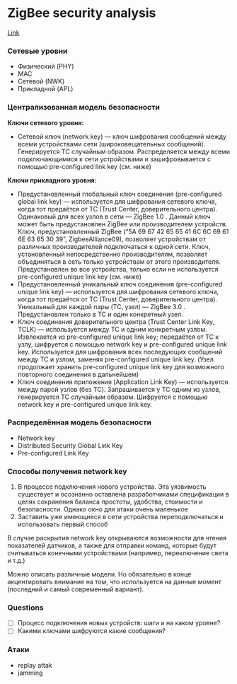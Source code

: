 # ZigBee security analysis

[Link](https://courses.csail.mit.edu/6.857/2017/project/17.pdf)

### Сетевые уровни

- Физический (PHY)
- MAC
- Сетевой (NWK)
- Прикладной (APL)

### Централизованная модель безопасности

**Ключи сетевого уровня:**

- Сетевой ключ (network key) — ключ шифрования сообщений между всеми устройствами сети (широковещательных сообщений). Генерируется TC случайным образом. Распределяется между всеми подключающимися к сети устройствами и зашифровывается с помощью pre-configured link key (см. ниже)

**Ключи прикладного уровня:**

- Предустановленный глобальный ключ соединения (pre-configured global link key) — используется для шифрования сетевого ключа, когда тот предаётся от TC (Trust Center, доверительного центра). Одинаковый для всех узлов в сети — ZigBee 1.0 . Данный ключ может быть предустановлен ZigBee или производителем устройств. Ключ, предустановленный ZigBee (”5A 69 67 42 65 65 41 6C 6C 69 61 6E 63 65 30 39”, ZigbeeAlliance09), позволяет устройствам от различных производителей подключаться к одной сети. Ключ, установленный непосредственно производителям, позволяет объединяться в сеть только устройствам от этого производителя. Предустановлен во все устройства, только если не используется pre-configured unique link key (см. ниже)
- Предустановленный уникальный ключ соединения (pre-configured unique link key) — используется для шифрования сетевого ключа, когда тот предаётся от TC (Trust Center, доверительного центра). Уникальный для каждой пары (TC, узел) — ZigBee 3.0 . Предустановлен только в TC и один конкретный узел.
- Ключ соединения доверительного центра (Trust Center Link Key, TCLK) — используется между TC и одним конкретным узлом. Извлекается из pre-configured unique link key; передаётся от TC к узлу, шифруется с помощью network key и pre-configured unique link key. Используется для шифрования всех последующих сообщений между TC и узлом, заменяя pre-configured unique link key. (Узел продолжает хранить pre-configured unique link key для возможного повторного соединения в дальнейшем)
- Ключ соединения приложения (Application Link Key) — используется между парой узлов (без TC). Запрашивается у TC одним из узлов, генерируется TC случайным образом. Шифруется с помощью network key и pre-configured unique link key.

### Распределённая модель безопасности

- Network key
- Distributed Security Global Link Key
- Pre-configured Link Key

### Способы получения network key

1. В процессе подключения нового устройства. Эта уязвимость существует и осознанно оставлена разработчиками спецификации в целях сохранения баланса простоты, удобства, стоимости и безопасности. Однако окно для атаки очень маленькое
2. Заставить уже имеющиеся в сети устройства переподключаться и использовать первый способ

В случае раскрытия network key открываются возможности для чтения показателей датчиков, а также для отправки команд, которые будут считываться конечными устройствами (например, переключение света и т.д.)

Можно описать различные модели. Но обязательно в конце акцентировать внимание на том, что используется на данные момент (последний и самый современный вариант).

### Questions

- [ ]  Процесс подключения новых устройств: шаги и на каком уровне?
- [ ]  Какими ключами шифруются какие сообщения?

### Атаки

- replay attak
- jamming